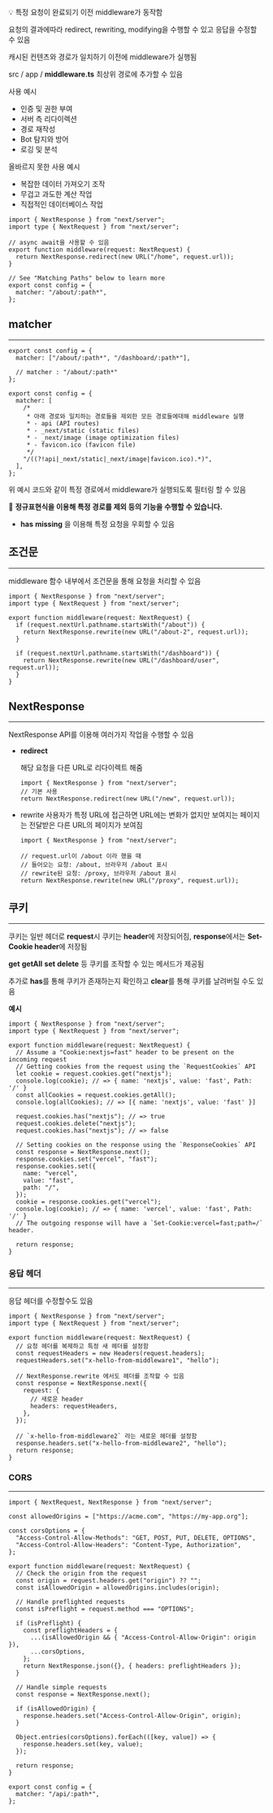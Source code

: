 <aside>
💡 특정 요청이 완료되기 이전 middleware가 동작함

요청의 결과에따라 redirect, rewriting, modifying을 수행할 수 있고 응답을 수정할 수 있음

</aside>

캐시된 컨텐츠와 경로가 일치하기 이전에 middleware가 실행됨

src / app / **middleware.ts** 최상위 경로에 추가할 수 있음

사용 예시

- 인증 및 권한 부여
- 서버 측 리다이렉션
- 경로 재작성
- Bot 탐지와 방어
- 로깅 및 분석

올바르지 못한 사용 예시

- 복잡한 데이터 가져오기 조작
- 무겁고 과도한 계산 작업
- 직접적인 데이터베이스 작업

```tsx
import { NextResponse } from "next/server";
import type { NextRequest } from "next/server";

// async await을 사용할 수 있음
export function middleware(request: NextRequest) {
  return NextResponse.redirect(new URL("/home", request.url));
}

// See "Matching Paths" below to learn more
export const config = {
  matcher: "/about/:path*",
};
```

## matcher

---

```tsx
export const config = {
  matcher: ["/about/:path*", "/dashboard/:path*"],

  // matcher : "/about/:path*"
};

export const config = {
  matcher: [
    /*
     * 아래 경로와 일치하는 경로들을 제외한 모든 경로들에대해 middleware 실행
     * - api (API routes)
     * - _next/static (static files)
     * - _next/image (image optimization files)
     * - favicon.ico (favicon file)
     */
    "/((?!api|_next/static|_next/image|favicon.ico).*)",
  ],
};
```

위 예시 코드와 같이 특정 경로에서 middleware가 실행되도록 필터링 할 수 있음

📢 **정규표현식을 이용해 특정 경로를 제외 등의 기능을 수행할 수 있습니다.**

- **has** **missing** 을 이용해 특정 요청을 우회할 수 있음

## 조건문

---

middleware 함수 내부에서 조건문을 통해 요청을 처리할 수 있음

```tsx
import { NextResponse } from "next/server";
import type { NextRequest } from "next/server";

export function middleware(request: NextRequest) {
  if (request.nextUrl.pathname.startsWith("/about")) {
    return NextResponse.rewrite(new URL("/about-2", request.url));
  }

  if (request.nextUrl.pathname.startsWith("/dashboard")) {
    return NextResponse.rewrite(new URL("/dashboard/user", request.url));
  }
}
```

## NextResponse

---

NextResponse API를 이용해 여러가지 작업을 수행할 수 있음

- **redirect**

  해당 요청을 다른 URL로 리다이렉트 해줌

  ```tsx
  import { NextResponse } from "next/server";
  // 기본 사용
  return NextResponse.redirect(new URL("/new", request.url));
  ```

- rewrite
  사용자가 특정 URL에 접근하면 URL에는 변화가 없지만
  보여지는 페이지는 전달받은 다른 URL의 페이지가 보여짐

  ```tsx
  import { NextResponse } from "next/server";

  // request.url이 /about 이라 했을 때
  // 들어오는 요청: /about, 브라우저 /about 표시
  // rewrite된 요청: /proxy, 브라우저 /about 표시
  return NextResponse.rewrite(new URL("/proxy", request.url));
  ```

## 쿠키

---

쿠키는 일반 헤더로 **request**시 쿠키는 **header**에 저장되어짐,
**response**에서는 **Set-Cookie header**에 저장됨

**get** **getAll** **set** **delete** 등 쿠키를 조작할 수 있는 메서드가 제공됨

추가로 **has**를 통해 쿠키가 존재하는지 확인하고 **clear**를 통해 쿠키를 날려버릴 수도 있음

**예시**

```tsx
import { NextResponse } from "next/server";
import type { NextRequest } from "next/server";

export function middleware(request: NextRequest) {
  // Assume a "Cookie:nextjs=fast" header to be present on the incoming request
  // Getting cookies from the request using the `RequestCookies` API
  let cookie = request.cookies.get("nextjs");
  console.log(cookie); // => { name: 'nextjs', value: 'fast', Path: '/' }
  const allCookies = request.cookies.getAll();
  console.log(allCookies); // => [{ name: 'nextjs', value: 'fast' }]

  request.cookies.has("nextjs"); // => true
  request.cookies.delete("nextjs");
  request.cookies.has("nextjs"); // => false

  // Setting cookies on the response using the `ResponseCookies` API
  const response = NextResponse.next();
  response.cookies.set("vercel", "fast");
  response.cookies.set({
    name: "vercel",
    value: "fast",
    path: "/",
  });
  cookie = response.cookies.get("vercel");
  console.log(cookie); // => { name: 'vercel', value: 'fast', Path: '/' }
  // The outgoing response will have a `Set-Cookie:vercel=fast;path=/` header.

  return response;
}
```

### 응답 헤더

---

응답 헤더를 수정할수도 있음

```tsx
import { NextResponse } from "next/server";
import type { NextRequest } from "next/server";

export function middleware(request: NextRequest) {
  // 요청 헤더를 복제하고 특정 새 헤더를 설정함
  const requestHeaders = new Headers(request.headers);
  requestHeaders.set("x-hello-from-middleware1", "hello");

  // NextResponse.rewrite 에서도 헤더를 조작할 수 있음
  const response = NextResponse.next({
    request: {
      // 새로운 header
      headers: requestHeaders,
    },
  });

  // `x-hello-from-middleware2` 라는 새로운 헤더를 설정함
  response.headers.set("x-hello-from-middleware2", "hello");
  return response;
}
```

### CORS

---

```tsx
import { NextRequest, NextResponse } from "next/server";

const allowedOrigins = ["https://acme.com", "https://my-app.org"];

const corsOptions = {
  "Access-Control-Allow-Methods": "GET, POST, PUT, DELETE, OPTIONS",
  "Access-Control-Allow-Headers": "Content-Type, Authorization",
};

export function middleware(request: NextRequest) {
  // Check the origin from the request
  const origin = request.headers.get("origin") ?? "";
  const isAllowedOrigin = allowedOrigins.includes(origin);

  // Handle preflighted requests
  const isPreflight = request.method === "OPTIONS";

  if (isPreflight) {
    const preflightHeaders = {
      ...(isAllowedOrigin && { "Access-Control-Allow-Origin": origin }),
      ...corsOptions,
    };
    return NextResponse.json({}, { headers: preflightHeaders });
  }

  // Handle simple requests
  const response = NextResponse.next();

  if (isAllowedOrigin) {
    response.headers.set("Access-Control-Allow-Origin", origin);
  }

  Object.entries(corsOptions).forEach(([key, value]) => {
    response.headers.set(key, value);
  });

  return response;
}

export const config = {
  matcher: "/api/:path*",
};
```
